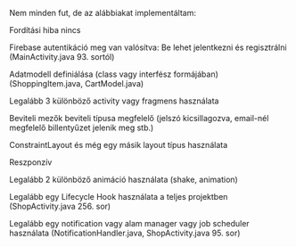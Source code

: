 Nem minden fut, de az alábbiakat implementáltam:

Fordítási hiba nincs

Firebase autentikáció meg van valósítva: 
Be lehet jelentkezni és regisztrálni  (MainActivity.java 93. sortól)

Adatmodell definiálása (class vagy interfész formájában) (ShoppingItem.java, CartModel.java)

Legalább 3 különböző activity vagy fragmens használata 

Beviteli mezők beviteli típusa megfelelő (jelszó kicsillagozva, email-nél megfelelő billentyűzet jelenik meg stb.)

ConstraintLayout és még egy másik layout típus használata 

Reszponzív

Legalább 2 különböző animáció használata (shake, animation)

Legalább egy Lifecycle Hook használata a teljes projektben (ShopActivity.java 256. sor)

Legalább egy notification vagy alam manager vagy job scheduler használata (NotificationHandler.java, ShopActivity.java 95. sor)



